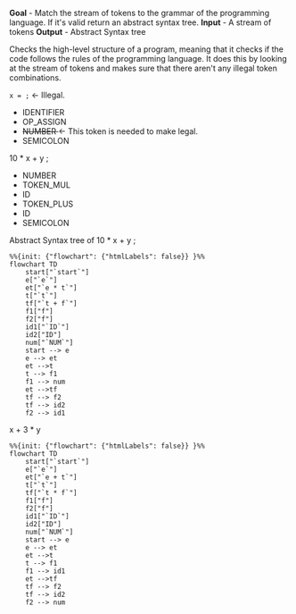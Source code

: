 **Goal** - Match the stream of tokens to the grammar of the programming language. If it's valid return an abstract syntax tree. 
**Input** - A stream of tokens
**Output** - Abstract Syntax tree

Checks the high-level structure of a program, meaning that it checks if the code follows the rules of the programming language. It does this by looking at the stream of tokens and makes sure that there aren't any illegal token combinations. 

`x = ;` $\leftarrow$ Illegal. 
- IDENTIFIER
- OP_ASSIGN
- <s> NUMBER </s> $\leftarrow$ This token is needed to make legal.
- SEMICOLON

10 * x + y  ;
- NUMBER
- TOKEN_MUL
- ID
- TOKEN_PLUS
- ID
- SEMICOLON


Abstract Syntax tree of 10 * x + y ; 
```mermaid
%%{init: {"flowchart": {"htmlLabels": false}} }%%
flowchart TD
	start["`start`"]
	e["`e`"]
	et["`e * t`"]
	t["`t`"]
	tf["`t + f`"]
	f1["f"]
	f2["f"]
	id1["`ID`"]
	id2["ID"]
	num["`NUM`"]
	start --> e
	e --> et
	et -->t
	t --> f1
	f1 --> num
	et -->tf
	tf --> f2
	tf --> id2
	f2 --> id1
```

x + 3 * y
```mermaid
%%{init: {"flowchart": {"htmlLabels": false}} }%%
flowchart TD
	start["`start`"]
	e["`e`"]
	et["`e + t`"]
	t["`t`"]
	tf["`t * f`"]
	f1["f"]
	f2["f"]
	id1["`ID`"]
	id2["ID"]
	num["`NUM`"]
	start --> e
	e --> et
	et -->t
	t --> f1
	f1 --> id1
	et -->tf
	tf --> f2
	tf --> id2
	f2 --> num
```